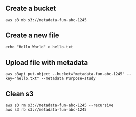 ## Create a bucket
```
aws s3 mb s3://metadata-fun-abc-1245
```

## Create a new file
```
echo "Hello World" > hello.txt
```

## Upload file with metadata
```
aws s3api put-object --bucket="metadata-fun-abc-1245" --key="hello.txt" --metadata Purpose=study
```

## Clean s3
```
aws s3 rm s3://metadata-fun-abc-1245 --recursive
aws s3 rb s3://metadata-fun-abc-1245
```